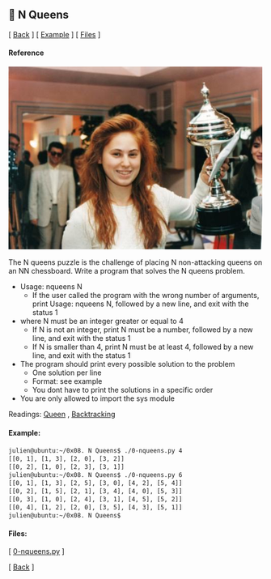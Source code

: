 ## :memo: N Queens
\[ [Back](../../..#readme) \]
\[ [Example](#Example) \]
\[ [Files](#Files) \]

#### Reference

![assets/judit.jpg](assets/judit.jpg)

The N queens puzzle is the challenge of placing N non-attacking queens on an NN
chessboard. Write a program that solves the N queens problem.

- Usage: nqueens N
  - If the user called the program with the wrong number of arguments, print
Usage: nqueens N, followed by a new line, and exit with the status 1
- where N must be an integer greater or equal to 4
  - If N is not an integer, print N must be a number, followed by a new line,
and exit with the status 1
  - If N is smaller than 4, print N must be at least 4, followed by a new line,
and exit with the status 1
- The program should print every possible solution to the problem
  - One solution per line
  - Format: see example
  - You dont have to print the solutions in a specific order
- You are only allowed to import the sys module

Readings: 
[Queen](https://intranet.hbtn.io/rltoken/_rg2bCY0J4E07MTf4EwU4A)
,
[Backtracking](https://intranet.hbtn.io/rltoken/3Icw34XTucOlvNS0SYysOw)

#### Example:
```
julien@ubuntu:~/0x08. N Queens$ ./0-nqueens.py 4
[[0, 1], [1, 3], [2, 0], [3, 2]]
[[0, 2], [1, 0], [2, 3], [3, 1]]
julien@ubuntu:~/0x08. N Queens$ ./0-nqueens.py 6
[[0, 1], [1, 3], [2, 5], [3, 0], [4, 2], [5, 4]]
[[0, 2], [1, 5], [2, 1], [3, 4], [4, 0], [5, 3]]
[[0, 3], [1, 0], [2, 4], [3, 1], [4, 5], [5, 2]]
[[0, 4], [1, 2], [2, 0], [3, 5], [4, 3], [5, 1]]
julien@ubuntu:~/0x08. N Queens$ 
```

#### Files:
\[ [0-nqueens.py](0-nqueens.py) \]


\[ [Back](../../..#readme) \]
